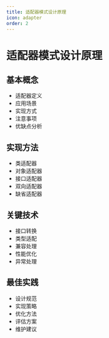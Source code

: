 ```yaml
---
title: 适配器模式设计原理
icon: adapter
order: 2
---
```


# 适配器模式设计原理

## 基本概念
- 适配器定义
- 应用场景
- 实现方式
- 注意事项
- 优缺点分析

## 实现方法
- 类适配器
- 对象适配器
- 接口适配器
- 双向适配器
- 缺省适配器

## 关键技术
- 接口转换
- 类型适配
- 兼容处理
- 性能优化
- 异常处理

## 最佳实践
- 设计规范
- 实现策略
- 优化方法
- 评估方案
- 维护建议
